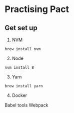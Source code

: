 # Practising Pact

## Get set up

1.  NVM
```
brew install nvm
```
2.  Node
```
nvm install 8
```
3.  Yarn
```
brew install yarn
```
4.  Docker


Babel tools
Webpack


